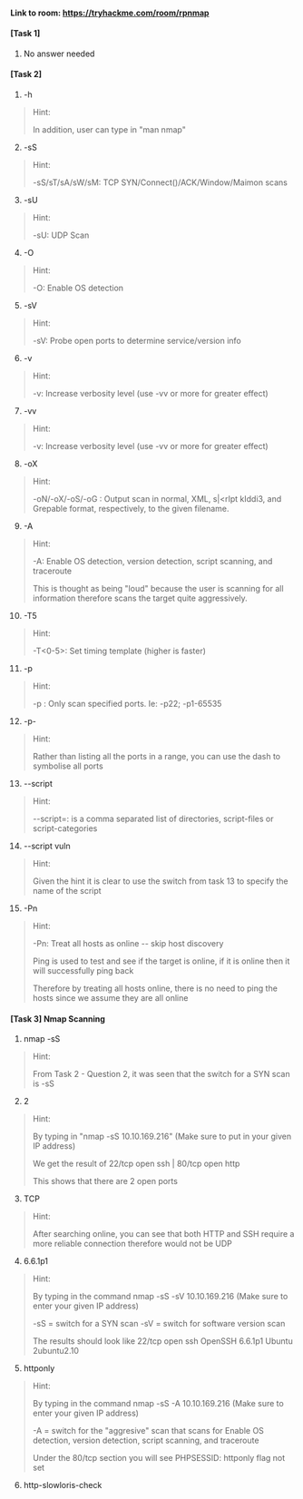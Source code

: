 #### Link to room: https://tryhackme.com/room/rpnmap

#### [Task 1] 
   1. No answer needed 

#### [Task 2]
   1. -h
> Hint:
>
> In addition, user can type in "man nmap"    
   2. -sS
> Hint:
>
> -sS/sT/sA/sW/sM:  TCP SYN/Connect()/ACK/Window/Maimon scans  
   3. -sU
> Hint:
>
> -sU: UDP Scan
   4. -O
> Hint:
>
> -O: Enable OS detection
   5. -sV
> Hint:
>
> -sV: Probe open ports to determine service/version info
   6. -v
> Hint:
>
> -v: Increase verbosity level (use -vv or more for greater effect)
   7. -vv
> Hint:
>
> -v: Increase verbosity level (use -vv or more for greater effect)
   8. -oX
> Hint:
>
> -oN/-oX/-oS/-oG <file>: Output scan in normal, XML, s|<rIpt kIddi3, and Grepable format, respectively, to the given filename.
   9. -A 
> Hint:
>
> -A: Enable OS detection, version detection, script scanning, and traceroute
>
> This is thought as being "loud" because the user is scanning for all information therefore scans the target quite aggressively.
   10. -T5
> Hint:
>
> -T<0-5>: Set timing template (higher is faster)
   11. -p  
> Hint:
>
> -p <port ranges>: Only scan specified ports. Ie: -p22; -p1-65535
   12. -p- 
> Hint:
>
> Rather than listing all the ports in a range, you can use the dash to symbolise all ports 
   13. --script
> Hint:
>
> --script=<Lua scripts>: <Lua scripts> is a comma separated list of directories, script-files or script-categories
   14. --script vuln 
> Hint:
>
> Given the hint it is clear to use the switch from task 13 to specify the name of the script 
   15. -Pn
> Hint: 
>
> -Pn: Treat all hosts as online -- skip host discovery
> 
> Ping is used to test and see if the target is online, if it is online then it will successfully ping back
>
> Therefore by treating all hosts online, there is no need to ping the hosts since we assume they are all online
   
#### [Task 3] Nmap Scanning 
   1. nmap -sS 
> Hint:
>
> From Task 2 - Question 2, it was seen that the switch for a SYN scan is -sS 
   2. 2
> Hint: 
>
> By typing in "nmap -sS 10.10.169.216" (Make sure to put in your given IP address)
>
> We get the result of  22/tcp open  ssh   |   80/tcp open  http
> 
> This shows that there are 2 open ports 
   3. TCP 
> Hint:
>
> After searching online, you can see that both HTTP and SSH require a more reliable connection therefore would not be UDP
   4. 6.6.1p1
> Hint: 
>
> By typing in the command nmap -sS -sV 10.10.169.216 (Make sure to enter your given IP address)
> 
> -sS = switch for a SYN scan    -sV = switch for software version scan 
>
> The results should look like     22/tcp open  ssh     OpenSSH 6.6.1p1 Ubuntu 2ubuntu2.10 
   5. httponly
> Hint: 
>
> By typing in the command nmap -sS -A 10.10.169.216 (Make sure to enter your given IP address) 
>
> -A = switch for the "aggresive" scan that scans for Enable OS detection, version detection, script scanning, and traceroute
>
> Under the 80/tcp section you will see PHPSESSID: httponly flag not set
   6. http-slowloris-check
